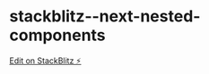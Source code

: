 # stackblitz--next-nested-components

[Edit on StackBlitz ⚡️](https://stackblitz.com/edit/github-dxftbk)